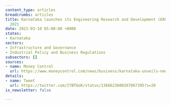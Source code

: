 ```yaml
---
content_type: articles
breadcrumbs: articles
title: Karnataka launches its Engineering Research and Development (ER&D) Policy,
  2021
date: 2021-03-10 05:00:00 +0000
states:
- Karnataka
sectors:
- Infrastructure and Governance
- Industrial Policy and Business Regulations
subsectors: []
sources:
- name: Money Control
  url: https://www.moneycontrol.com/news/business/karnataka-unveils-new-policy-for-engineering-research-development-sector-6594061.html
details:
- name: Tweet
  url: https://twitter.com/ITBTGoK/status/1366623600267067395?s=20
is_newsletter: false

---
```

